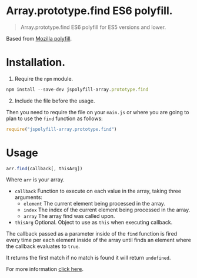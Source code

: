 # Array.prototype.find ES6 polyfill.

> Array.prototype.find ES6 polyfill for ES5 versions and lower. 

Based from [Mozilla polyfill](https://developer.mozilla.org/en-US/docs/Web/JavaScript/Reference/Global_Objects/Array/find#Polyfill).

# Installation.

1. Require the `npm` module.

```js
npm install --save-dev jspolyfill-array.prototype.find
```

2. Include the file before the usage.

Then you need to require the file on your `main.js` or where you are
going to plan to use the `find` function as follows:  

```js
require("jspolyfill-array.prototype.find")
```

# Usage

```js
arr.find(callback[, thisArg])
```

Where `arr` is your array.

- `callback` Function to execute on each value in the array, taking three arguments:
  - `element` The current element being processed in the array.
  - `index` The index of the current element being processed in the array.
  - `array` The array find was called upon.
- `thisArg` Optional. Object to use as `this` when executing callback.

The callback passed as a parameter inside of the `find` function is
fired every time per each element inside of the array until finds an
element where the callback evaluates to `true`.

It returns the first match if no match is found it will return
`undefined`.

For more information [click here](https://developer.mozilla.org/en-US/docs/Web/JavaScript/Reference/Global_Objects/Array/find#Syntax).
